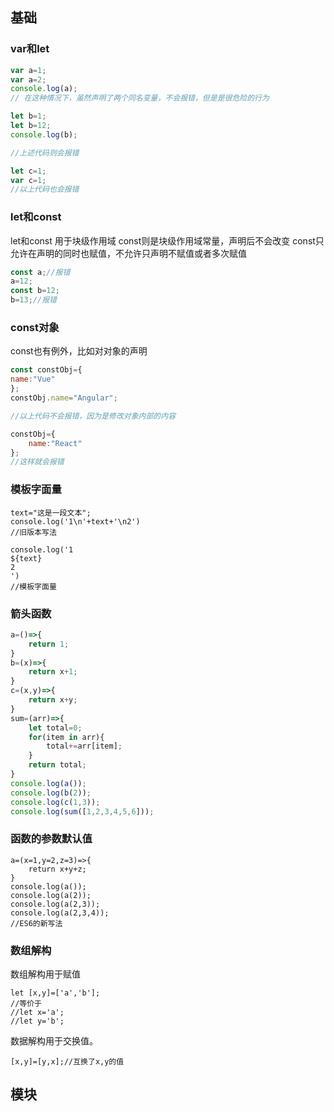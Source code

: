 ## 基础

### var和let

```js
var a=1;
var a=2;
console.log(a);
// 在这种情况下，虽然声明了两个同名变量，不会报错，但是是很危险的行为

let b=1;
let b=12;
console.log(b);

//上述代码则会报错

let c=1;
var c=1;
//以上代码也会报错
```

### let和const

let和const 用于块级作用域 const则是块级作用域常量，声明后不会改变
const只允许在声明的同时也赋值，不允许只声明不赋值或者多次赋值

```js
const a;//报错
a=12;
const b=12;
b=13;//报错
```



### const对象

const也有例外，比如对对象的声明

```js
const constObj={
name:"Vue"
};
constObj.name="Angular";

//以上代码不会报错，因为是修改对象内部的内容

constObj={
	name:"React"
};
//这样就会报错
```

### 模板字面量



```
text="这是一段文本";
console.log('1\n'+text+'\n2')
//旧版本写法

console.log('1
${text}
2
')
//模板字面量

```





### 箭头函数

```js
a=()=>{
    return 1;
}
b=(x)=>{
    return x+1;
}
c=(x,y)=>{
    return x+y;
}
sum=(arr)=>{
    let total=0;
    for(item in arr){
        total+=arr[item];
    }
    return total;
}
console.log(a());
console.log(b(2));
console.log(c(1,3));
console.log(sum([1,2,3,4,5,6]));

```



### 函数的参数默认值

```
a=(x=1,y=2,z=3)=>{
    return x+y+z;
}
console.log(a());
console.log(a(2));
console.log(a(2,3));
console.log(a(2,3,4));
//ES6的新写法
```



### 数组解构

数组解构用于赋值

```
let [x,y]=['a','b'];
//等价于
//let x='a';
//let y='b';
```



数据解构用于交换值。

```
[x,y]=[y,x];//互换了x,y的值
```



## 模块

